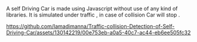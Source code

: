 A self Driving Car is made using Javascript without use of any kind of libraries. It is simulated under traffic , in case of collision Car will stop .


https://github.com/Iamadimanna/Traffic-collision-Detection-of-Self-Driving-Car/assets/130142219/00e753eb-a0a5-40c7-ac44-eb6ee505fc32

